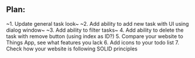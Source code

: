 ## Plan:
~1. Update general task look~
~2. Add ability to add new task with UI using dialog window~
~3. Add ability to filter tasks~
4. Add ability to delete the task with remove button (using index as ID?)
5. Compare your website to Things App, see what features you lack
6. Add icons to your todo list
7. Check how your website is following SOLID principles
